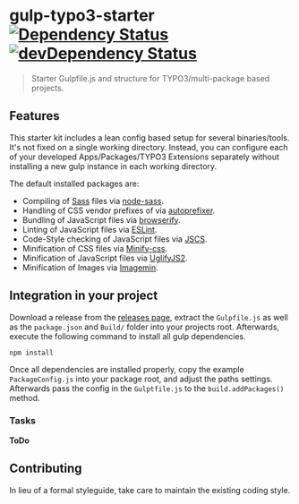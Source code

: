 # gulp-typo3-starter [![Dependency Status](https://david-dm.org/Inkdpixels/gulp-typo3-starter.svg)](https://david-dm.org/Inkdpixels/gulp-typo3-starter) [![devDependency Status](https://david-dm.org/Inkdpixels/gulp-typo3-starter/dev-status.svg)](https://david-dm.org/Inkdpixels/gulp-typo3-starter#info=devDependencies)

> Starter Gulpfile.js and structure for TYPO3/multi-package based projects.

## Features
This starter kit includes a lean config based setup for several binaries/tools. It's not fixed on a single working directory.
Instead, you can configure each of your developed Apps/Packages/TYPO3 Extensions separately without installing a new gulp instance in each working directory.

The default installed packages are:
* Compiling of [Sass](http://sass-lang.com/) files via [node-sass](https://github.com/sass/node-sass).
* Handling of CSS vendor prefixes of via [autoprefixer](https://github.com/postcss/autoprefixer).
* Bundling of JavaScript files via [browserify](http://browserify.org/).
* Linting of JavaScript files via [ESLint](http://eslint.org/).
* Code-Style checking of JavaScript files via [JSCS](http://jscs.info/).
* Minification of CSS files via [Minify-css](https://github.com/jonathanepollack/gulp-minify-css).
* Minification of JavaScript files via [UglifyJS2](https://github.com/mishoo/UglifyJS2).
* Minification of Images via [Imagemin](https://github.com/imagemin/imagemin).

## Integration in your project
Download a release from the [releases page](https://github.com/Inkdpixels/WebFontJSONLoader/releases), extract the `Gulpfile.js` as well as the `package.json` and `Build/` folder into your projects root.
Afterwards, execute the following command to install all gulp dependencies.
```shell
npm install
```
Once all dependencies are installed properly, copy the example `PackageConfig.js` into your package root, and adjust the paths settings. Afterwards pass the config in the `Gulptfile.js` to the `build.addPackages()` method.

### Tasks
**ToDo**


## Contributing
In lieu of a formal styleguide, take care to maintain the existing coding style.
